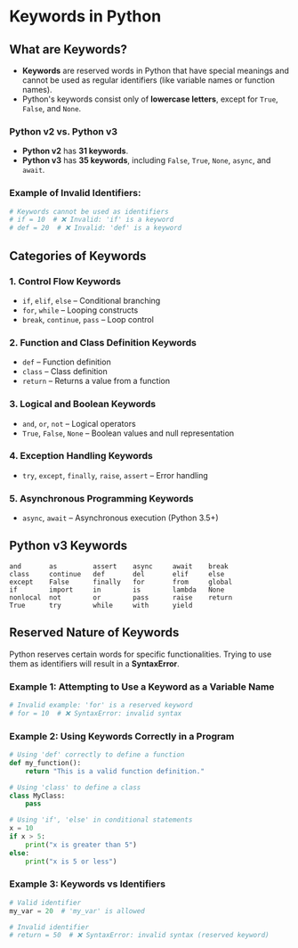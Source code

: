 # Keywords in Python

## What are Keywords?

- **Keywords** are reserved words in Python that have special meanings and cannot be used as regular identifiers (like variable names or function names).
- Python's keywords consist only of **lowercase letters**, except for `True`, `False`, and `None`.

### Python v2 vs. Python v3

- **Python v2** has **31 keywords**.
- **Python v3** has **35 keywords**, including `False`, `True`, `None`, `async`, and `await`.

### Example of Invalid Identifiers:
```python
# Keywords cannot be used as identifiers
# if = 10  # ❌ Invalid: 'if' is a keyword
# def = 20  # ❌ Invalid: 'def' is a keyword
```

## Categories of Keywords

### 1. **Control Flow Keywords**
- `if`, `elif`, `else` – Conditional branching
- `for`, `while` – Looping constructs
- `break`, `continue`, `pass` – Loop control

### 2. **Function and Class Definition Keywords**
- `def` – Function definition
- `class` – Class definition
- `return` – Returns a value from a function

### 3. **Logical and Boolean Keywords**
- `and`, `or`, `not` – Logical operators
- `True`, `False`, `None` – Boolean values and null representation

### 4. **Exception Handling Keywords**
- `try`, `except`, `finally`, `raise`, `assert` – Error handling

### 5. **Asynchronous Programming Keywords**
- `async`, `await` – Asynchronous execution (Python 3.5+)

## Python v3 Keywords
```plaintext
and       as         assert    async     await    break
class     continue   def       del       elif     else
except    False      finally   for       from     global
if        import     in        is        lambda   None
nonlocal  not        or        pass      raise    return
True      try        while     with      yield
```

## Reserved Nature of Keywords
Python reserves certain words for specific functionalities. Trying to use them as identifiers will result in a **SyntaxError**.

### Example 1: Attempting to Use a Keyword as a Variable Name
```python
# Invalid example: 'for' is a reserved keyword
# for = 10  # ❌ SyntaxError: invalid syntax
```

### Example 2: Using Keywords Correctly in a Program
```python
# Using 'def' correctly to define a function
def my_function():
    return "This is a valid function definition."

# Using 'class' to define a class
class MyClass:
    pass

# Using 'if', 'else' in conditional statements
x = 10
if x > 5:
    print("x is greater than 5")
else:
    print("x is 5 or less")
```

### Example 3: Keywords vs Identifiers
```python
# Valid identifier
my_var = 20  # 'my_var' is allowed

# Invalid identifier
# return = 50  # ❌ SyntaxError: invalid syntax (reserved keyword)
```